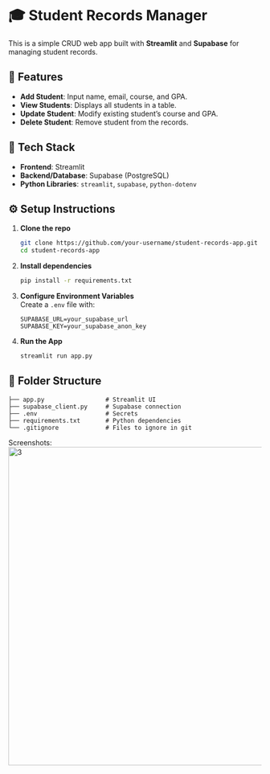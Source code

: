 # 🎓 Student Records Manager

This is a simple CRUD web app built with **Streamlit** and **Supabase** for managing student records.

## 🚀 Features

- **Add Student**: Input name, email, course, and GPA.
- **View Students**: Displays all students in a table.
- **Update Student**: Modify existing student’s course and GPA.
- **Delete Student**: Remove student from the records.

## 🧰 Tech Stack

- **Frontend**: Streamlit
- **Backend/Database**: Supabase (PostgreSQL)
- **Python Libraries**: `streamlit`, `supabase`, `python-dotenv`

## ⚙️ Setup Instructions

1. **Clone the repo**  
   ```bash
   git clone https://github.com/your-username/student-records-app.git
   cd student-records-app
   ```

2. **Install dependencies**  
   ```bash
   pip install -r requirements.txt
   ```

3. **Configure Environment Variables**  
   Create a `.env` file with:
   ```
   SUPABASE_URL=your_supabase_url
   SUPABASE_KEY=your_supabase_anon_key
   ```

4. **Run the App**  
   ```bash
   streamlit run app.py
   ```

## 📁 Folder Structure

```
├── app.py                 # Streamlit UI
├── supabase_client.py     # Supabase connection
├── .env                   # Secrets
├── requirements.txt       # Python dependencies
└── .gitignore             # Files to ignore in git
```

Screenshots:
<img width="1353" height="634" alt="3" src="https://github.com/user-attachments/assets/ce202542-9c48-47e0-962f-de4da3202963" />

